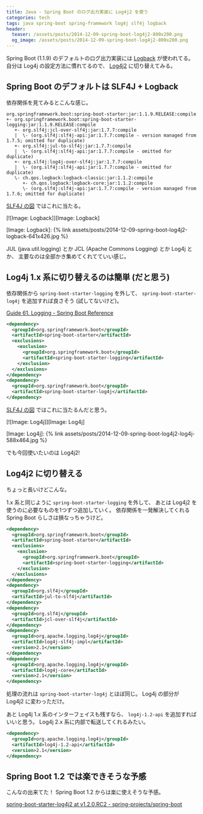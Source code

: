 ```yaml
---
title: Java - Spring Boot のログ出力実装に Log4j2 を使う
categories: tech
tags: java spring-boot spring-framework log4j slf4j logback
header:
  teaser: /assets/posts/2014-12-09-spring-boot-log4j2-800x200.png
  og_image: /assets/posts/2014-12-09-spring-boot-log4j2-800x200.png
---
```


Spring Boot (1.1.9) のデフォルトのログ出力実装には [Logback] が使われてる。
自分は Log4j の設定方法に慣れてるので、 [Log4j2] に切り替えてみる。

[Logback]: http://logback.qos.ch
[Log4j2]: http://logging.apache.org/log4j/2.x

<!--more-->

## Spring Boot のデフォルトは SLF4J + Logback

依存関係を見てみるとこんな感じ。

```text
org.springframework.boot:spring-boot-starter:jar:1.1.9.RELEASE:compile
+- org.springframework.boot:spring-boot-starter-logging:jar:1.1.9.RELEASE:compile
   +- org.slf4j:jcl-over-slf4j:jar:1.7.7:compile
   |  \- (org.slf4j:slf4j-api:jar:1.7.7:compile - version managed from 1.7.5; omitted for duplicate)
   +- org.slf4j:jul-to-slf4j:jar:1.7.7:compile
   |  \- (org.slf4j:slf4j-api:jar:1.7.7:compile - omitted for duplicate)
   +- org.slf4j:log4j-over-slf4j:jar:1.7.7:compile
   |  \- (org.slf4j:slf4j-api:jar:1.7.7:compile - omitted for duplicate)
   \- ch.qos.logback:logback-classic:jar:1.1.2:compile
      +- ch.qos.logback:logback-core:jar:1.1.2:compile
      \- (org.slf4j:slf4j-api:jar:1.7.7:compile - version managed from 1.7.6; omitted for duplicate)
```

[SLF4J の図](http://www.slf4j.org/legacy.html) ではこれに当たる。

[![Image: Logback]][Image: Logback]

[Image: Logback]: {% link assets/posts/2014-12-09-spring-boot-log4j2-logback-641x426.jpg %}

JUL (java.util.logging) とか JCL (Apache Commons Logging) とか Log4j とか、
主要なのは全部かき集めてくれてていい感じ。

## Log4j 1.x 系に切り替えるのは簡単 (だと思う)

依存関係から `spring-boot-starter-logging` を外して、
`spring-boot-starter-log4j` を追加すれば良さそう (試してないけど)。

[Guide 61. Logging - Spring Boot Reference](http://docs.spring.io/spring-boot/docs/current/reference/html/howto-logging.html)

```xml
<dependency>
  <groupId>org.springframework.boot</groupId>
  <artifactId>spring-boot-starter</artifactId>
  <exclusions>
    <exclusion>
      <groupId>org.springframework.boot</groupId>
      <artifactId>spring-boot-starter-logging</artifactId>
    </exclusion>
  </exclusions>
</dependency>
<dependency>
  <groupId>org.springframework.boot</groupId>
  <artifactId>spring-boot-starter-log4j</artifactId>
</dependency>
```

[SLF4J の図](http://www.slf4j.org/legacy.html) ではこれに当たるんだと思う。

[![Image: Log4j]][Image: Log4j]

[Image: Log4j]: {% link assets/posts/2014-12-09-spring-boot-log4j2-log4j-588x464.jpg %}

でも今回使いたいのは Log4j2!

## Log4j2 に切り替える

ちょっと長いけどこんな。

1.x 系と同じように `spring-boot-starter-logging` を外して、
あとは Log4j2 を使うのに必要なものを1つずつ追加していく。
依存関係を一発解決してくれる Spring Boot らしさは損なっちゃうけど。

```xml
<dependency>
  <groupId>org.springframework.boot</groupId>
  <artifactId>spring-boot-starter</artifactId>
  <exclusions>
    <exclusion>
      <groupId>org.springframework.boot</groupId>
      <artifactId>spring-boot-starter-logging</artifactId>
    </exclusion>
  </exclusions>
</dependency>
<dependency>
  <groupId>org.slf4j</groupId>
  <artifactId>jul-to-slf4j</artifactId>
</dependency>
<dependency>
  <groupId>org.slf4j</groupId>
  <artifactId>jcl-over-slf4j</artifactId>
</dependency>
<dependency>
  <groupId>org.apache.logging.log4j</groupId>
  <artifactId>log4j-slf4j-impl</artifactId>
  <version>2.1</version>
</dependency>
<dependency>
  <groupId>org.apache.logging.log4j</groupId>
  <artifactId>log4j-core</artifactId>
  <version>2.1</version>
</dependency>
```

処理の流れは `spring-boot-starter-log4j` とほぼ同じ。
Log4j の部分が Log4j2 に変わっただけ。

あと Log4j 1.x 系のインターフェイスも残すなら、
`log4j-1.2-api` を追加すればいいと思う。
Log4j 2.x 系に内部で転送してくれるみたい。

```xml
<dependency>
  <groupId>org.apache.logging.log4j</groupId>
  <artifactId>log4j-1.2-api</artifactId>
  <version>2.1</version>
</dependency>
```

## Spring Boot 1.2 では楽できそうな予感

こんなの出来てた！
Spring Boot 1.2 からは楽に使えそうな予感。

[spring-boot-starter-log4j2 at v1.2.0.RC2 - spring-projects/spring-boot](https://github.com/spring-projects/spring-boot/tree/v1.2.0.RC2/spring-boot-starters/spring-boot-starter-log4j2)
